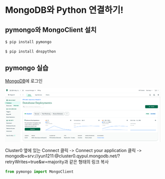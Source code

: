 # MongoDB와 Python 연결하기!

## pymongo와 MongoClient 설치

```bash
$ pip install pymongo
```
```bash
$ pip install dnspython
```

## pymongo 실습
[MongoDB](https://account.mongodb.com/account/login)에 로그인

![img](mongodb.png)

Cluster0 옆에 있는 Connect 클릭 -> Connect your application 클릭 -> mongodb+srv://yun1211:<password>@cluster0.qypul.mongodb.net/?retryWrites=true&w=majority과 같은 형태의 링크 복사


```python
from pymongo import MongoClient
```
